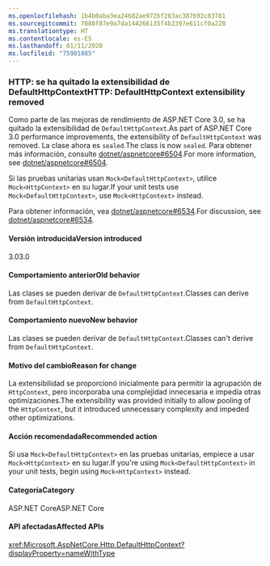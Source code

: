```yaml
---
ms.openlocfilehash: 1b4b0aba3ea24682ae972bf283ac387692c83781
ms.sourcegitcommit: 7088f87e9a7da144266135f4b2397e611cf0a228
ms.translationtype: HT
ms.contentlocale: es-ES
ms.lasthandoff: 01/11/2020
ms.locfileid: "75901885"
---
```

### <a name="http-defaulthttpcontext-extensibility-removed"></a><span data-ttu-id="d3144-101">HTTP: se ha quitado la extensibilidad de DefaultHttpContext</span><span class="sxs-lookup"><span data-stu-id="d3144-101">HTTP: DefaultHttpContext extensibility removed</span></span>

<span data-ttu-id="d3144-102">Como parte de las mejoras de rendimiento de ASP.NET Core 3.0, se ha quitado la extensibilidad de `DefaultHttpContext`.</span><span class="sxs-lookup"><span data-stu-id="d3144-102">As part of ASP.NET Core 3.0 performance improvements, the extensibility of `DefaultHttpContext` was removed.</span></span> <span data-ttu-id="d3144-103">La clase ahora es `sealed`.</span><span class="sxs-lookup"><span data-stu-id="d3144-103">The class is now `sealed`.</span></span> <span data-ttu-id="d3144-104">Para obtener más información, consulte [dotnet/aspnetcore#6504](https://github.com/dotnet/aspnetcore/pull/6504).</span><span class="sxs-lookup"><span data-stu-id="d3144-104">For more information, see [dotnet/aspnetcore#6504](https://github.com/dotnet/aspnetcore/pull/6504).</span></span>

<span data-ttu-id="d3144-105">Si las pruebas unitarias usan `Mock<DefaultHttpContext>`, utilice `Mock<HttpContext>` en su lugar.</span><span class="sxs-lookup"><span data-stu-id="d3144-105">If your unit tests use `Mock<DefaultHttpContext>`, use `Mock<HttpContext>` instead.</span></span>

<span data-ttu-id="d3144-106">Para obtener información, vea [dotnet/aspnetcore#6534](https://github.com/dotnet/aspnetcore/issues/6534).</span><span class="sxs-lookup"><span data-stu-id="d3144-106">For discussion, see [dotnet/aspnetcore#6534](https://github.com/dotnet/aspnetcore/issues/6534).</span></span>

#### <a name="version-introduced"></a><span data-ttu-id="d3144-107">Versión introducida</span><span class="sxs-lookup"><span data-stu-id="d3144-107">Version introduced</span></span>

<span data-ttu-id="d3144-108">3.0</span><span class="sxs-lookup"><span data-stu-id="d3144-108">3.0</span></span>

#### <a name="old-behavior"></a><span data-ttu-id="d3144-109">Comportamiento anterior</span><span class="sxs-lookup"><span data-stu-id="d3144-109">Old behavior</span></span>

<span data-ttu-id="d3144-110">Las clases se pueden derivar de `DefaultHttpContext`.</span><span class="sxs-lookup"><span data-stu-id="d3144-110">Classes can derive from `DefaultHttpContext`.</span></span>

#### <a name="new-behavior"></a><span data-ttu-id="d3144-111">Comportamiento nuevo</span><span class="sxs-lookup"><span data-stu-id="d3144-111">New behavior</span></span>

<span data-ttu-id="d3144-112">Las clases se pueden derivar de `DefaultHttpContext`.</span><span class="sxs-lookup"><span data-stu-id="d3144-112">Classes can't derive from `DefaultHttpContext`.</span></span>

#### <a name="reason-for-change"></a><span data-ttu-id="d3144-113">Motivo del cambio</span><span class="sxs-lookup"><span data-stu-id="d3144-113">Reason for change</span></span>

<span data-ttu-id="d3144-114">La extensibilidad se proporcionó inicialmente para permitir la agrupación de `HttpContext`, pero incorporaba una complejidad innecesaria e impedía otras optimizaciones.</span><span class="sxs-lookup"><span data-stu-id="d3144-114">The extensibility was provided initially to allow pooling of the `HttpContext`, but it introduced unnecessary complexity and impeded other optimizations.</span></span>

#### <a name="recommended-action"></a><span data-ttu-id="d3144-115">Acción recomendada</span><span class="sxs-lookup"><span data-stu-id="d3144-115">Recommended action</span></span>

<span data-ttu-id="d3144-116">Si usa `Mock<DefaultHttpContext>` en las pruebas unitarias, empiece a usar `Mock<HttpContext>` en su lugar.</span><span class="sxs-lookup"><span data-stu-id="d3144-116">If you're using `Mock<DefaultHttpContext>` in your unit tests, begin using `Mock<HttpContext>` instead.</span></span>

#### <a name="category"></a><span data-ttu-id="d3144-117">Categoría</span><span class="sxs-lookup"><span data-stu-id="d3144-117">Category</span></span>

<span data-ttu-id="d3144-118">ASP.NET Core</span><span class="sxs-lookup"><span data-stu-id="d3144-118">ASP.NET Core</span></span>

#### <a name="affected-apis"></a><span data-ttu-id="d3144-119">API afectadas</span><span class="sxs-lookup"><span data-stu-id="d3144-119">Affected APIs</span></span>

<xref:Microsoft.AspNetCore.Http.DefaultHttpContext?displayProperty=nameWithType>

<!--

#### Affected APIs

`T:Microsoft.AspNetCore.Http.DefaultHttpContext`

-->
